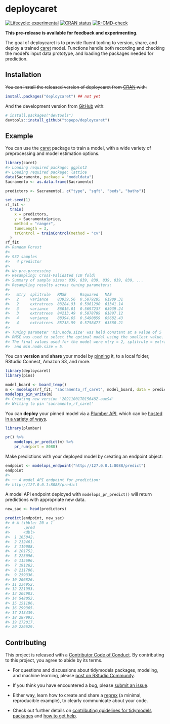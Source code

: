 
<!-- README.md is generated from README.Rmd. Please edit that file -->

# deploycaret

<!-- badges: start -->

[![Lifecycle:
experimental](https://img.shields.io/badge/lifecycle-experimental-orange.svg)](https://lifecycle.r-lib.org/articles/stages.html#experimental)
[![CRAN
status](https://www.r-pkg.org/badges/version/deploycaret)](https://CRAN.R-project.org/package=deploycaret)
[![R-CMD-check](https://github.com/topepo/deploycaret/workflows/R-CMD-check/badge.svg)](https://github.com/topepo/deploycaret/actions)
<!-- badges: end -->

**This pre-release is available for feedback and experimenting.**

The goal of deploycaret is to provide fluent tooling to version, share,
and deploy a trained [caret](https://topepo.github.io/caret) model.
Functions handle both recording and checking the model’s input data
prototype, and loading the packages needed for prediction.

## Installation

~~You can install the released version of deploycaret from
[CRAN](https://CRAN.R-project.org) with:~~

``` r
install.packages("deploycaret") ## not yet
```

And the development version from [GitHub](https://github.com/) with:

``` r
# install.packages("devtools")
devtools::install_github("topepo/deploycaret")
```

## Example

You can use the [caret](https://topepo.github.io/caret) package to train
a model, with a wide variety of preprocessing and model estimation
options.

``` r
library(caret)
#> Loading required package: ggplot2
#> Loading required package: lattice
data(Sacramento, package = "modeldata")
Sacramento <- as.data.frame(Sacramento)

predictors <- Sacramento[, c("type", "sqft", "beds", "baths")]

set.seed(1)
rf_fit <-
  train(
    x = predictors,
    y = Sacramento$price,
    method = "ranger",
    tuneLength = 3,
    trControl = trainControl(method = "cv")
  )
rf_fit
#> Random Forest 
#> 
#> 932 samples
#>   4 predictor
#> 
#> No pre-processing
#> Resampling: Cross-Validated (10 fold) 
#> Summary of sample sizes: 839, 839, 839, 839, 839, 839, ... 
#> Resampling results across tuning parameters:
#> 
#>   mtry  splitrule   RMSE      Rsquared   MAE     
#>   2     variance    83939.56  0.5879285  61989.31
#>   2     extratrees  83284.93  0.5961290  61341.14
#>   3     variance    86016.01  0.5697237  63939.24
#>   3     extratrees  84213.49  0.5878709  61897.12
#>   4     variance    88394.65  0.5490859  65682.43
#>   4     extratrees  85738.59  0.5758477  63380.21
#> 
#> Tuning parameter 'min.node.size' was held constant at a value of 5
#> RMSE was used to select the optimal model using the smallest value.
#> The final values used for the model were mtry = 2, splitrule = extratrees
#>  and min.node.size = 5.
```

You can **version** and **share** your model by
[pinning](https://pins.rstudio.com/dev/) it, to a local folder, RStudio
Connect, Amazon S3, and more.

``` r
library(deploycaret)
library(pins)

model_board <- board_temp()
m <- modelops(rf_fit, "sacramento_rf_caret", model_board, data = predictors)
modelops_pin_write(m)
#> Creating new version '20211001T015648Z-aae94'
#> Writing to pin 'sacramento_rf_caret'
```

You can **deploy** your pinned model via a [Plumber
API](https://www.rplumber.io/), which can be [hosted in a variety of
ways](https://www.rplumber.io/articles/hosting.html).

``` r
library(plumber)

pr() %>%
    modelops_pr_predict(m) %>%
    pr_run(port = 8088)
```

Make predictions with your deployed model by creating an endpoint
object:

``` r
endpoint <- modelops_endpoint("http://127.0.0.1:8088/predict")
endpoint
#> 
#> ── A model API endpoint for prediction: 
#> http://127.0.0.1:8088/predict
```

A model API endpoint deployed with `modelops_pr_predict()` will return
predictions with appropriate new data.

``` r
new_sac <- head(predictors)

predict(endpoint, new_sac)
#> # A tibble: 20 x 1
#>      .pred
#>      <dbl>
#>  1 165042.
#>  2 212461.
#>  3 119008.
#>  4 201752.
#>  5 223096.
#>  6 115696.
#>  7 191262.
#>  8 211706.
#>  9 259336.
#> 10 206826.
#> 11 234952.
#> 12 221993.
#> 13 204983.
#> 14 548052.
#> 15 151186.
#> 16 299365.
#> 17 213439.
#> 18 287993.
#> 19 272017.
#> 20 226629.
```

## Contributing

This project is released with a [Contributor Code of
Conduct](https://contributor-covenant.org/version/2/0/CODE_OF_CONDUCT.html).
By contributing to this project, you agree to abide by its terms.

-   For questions and discussions about tidymodels packages, modeling,
    and machine learning, please [post on RStudio
    Community](https://community.rstudio.com/new-topic?category_id=15&tags=tidymodels,question).

-   If you think you have encountered a bug, please [submit an
    issue](https://github.com/topepo/deploycaret/issues).

-   Either way, learn how to create and share a
    [reprex](https://reprex.tidyverse.org/articles/articles/learn-reprex.html)
    (a minimal, reproducible example), to clearly communicate about your
    code.

-   Check out further details on [contributing guidelines for tidymodels
    packages](https://www.tidymodels.org/contribute/) and [how to get
    help](https://www.tidymodels.org/help/).
